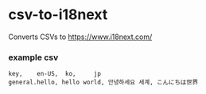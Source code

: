 # csv-to-i18next
Converts CSVs to https://www.i18next.com/

### example csv
```
key,    en-US,  ko,     jp
general.hello, hello world, 안녕하세요 세계, こんにちは世界
```